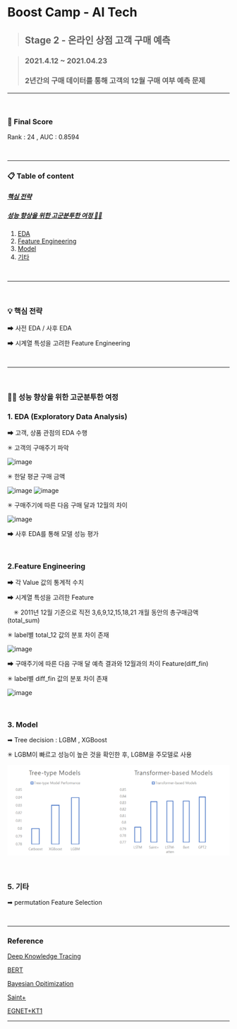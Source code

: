 # Boost Camp - AI Tech

> ## Stage 2 - 온라인 상점 고객 구매 예측

> ### 2021.4.12 ~ 2021.04.23
>
> ### 2년간의 구매 데이터를 통해 고객의 12월 구매 여부 예측 문제


---

<br>

### 🏁 Final Score 

Rank : 24 , AUC : 0.8594

<br>

---



### 📋 Table of content 

##### [핵심 전략](#strategy)<br>

##### [성능 향상을 위한 고군분투한 여정 🏃‍♀️](#fullprocess)

1. [EDA](#EDA)<br>
2. [Feature Engineering](#FE)<br>
3. [Model](#model)<br>
4. [기타](#etc)<br>

<br>

---


<br>

### 💡 핵심 전략<a name = 'strategy'></a>

 ➡ 사전 EDA / 사후 EDA

 ➡ 시계열 특성을 고려한 Feature Engineering

<br>

---

<br>

### 🏃‍♀️ 성능 향상을 위한 고군분투한 여정 <a name ='fullprocess'></a>

### 1. EDA (Exploratory Data Analysis)<a name='EDA'></a>

➡ 고객, 상품 관점의 EDA 수행

✳ 고객의 구매주기 파악

![image](https://user-images.githubusercontent.com/77056802/125425286-cb0a852f-16f4-4402-9805-272c8370783a.png)

✳ 한달 평균 구매 금액 

![image](https://user-images.githubusercontent.com/77056802/125425496-a76b6055-d285-4199-8ab0-8e80c1ad9457.png)
![image](https://user-images.githubusercontent.com/77056802/125425700-5d20be71-4858-4ac1-a139-16f16af37c6c.png)

✳ 구매주기에 따른 다음 구매 달과 12월의 차이

![image](https://user-images.githubusercontent.com/77056802/125430482-87fadd59-bc65-41b2-8c7f-7b4f72ce0134.png)



➡ 사후 EDA를 통해 모델 성능 평가



<br>

### 2.Feature Engineering<a name ='FE'></a>

 ➡ 각 Value 값의 통계적 수치

 ➡ 시계열 특성을 고려한 Feature

　✳ 2011년 12월 기준으로 직전 3,6,9,12,15,18,21 개월 동안의 총구매금액(total_sum)
 
  ✳ label별 total_12 값의 분포 차이 존재

![image](https://user-images.githubusercontent.com/77056802/125777678-c31f26e8-2c35-4ff4-b271-cc63b73749b4.png)


 ➡ 구매주기에 따른 다음 구매 달 예측 결과와 12월과의 차이 Feature(diff_fin)
 
  ✳ label별 diff_fin 값의 분포 차이 존재

![image](https://user-images.githubusercontent.com/77056802/125430569-e547ad8a-81e3-4beb-bf5a-374008e90a89.png)



<br>

### 3. Model <a name = 'model'></a>

➡ Tree decision : LGBM , XGBoost

  ✳ LGBM이 빠르고 성능이 높은 것을 확인한 후, LGBM을 주모델로 사용 




![image4](https://github.com/bcaitech1/p4-dkt-ollehdkt/blob/headbreakz/image/model.png?raw=true)

<br>


### 5. 기타 <a name = 'etc'></a>

➡ permutation Feature Selection




<br>

---

### Reference

[Deep Knowledge Tracing](https://arxiv.org/pdf/1506.05908.pdf)

[BERT](https://arxiv.org/abs/1810.04805)

[Bayesian Opitimization](https://arxiv.org/pdf/1807.02811.pdf)

[Saint+](https://arxiv.org/pdf/2010.12042.pdf)

[EGNET+KT1](https://arxiv.org/pdf/1912.03072.pdf)

---

